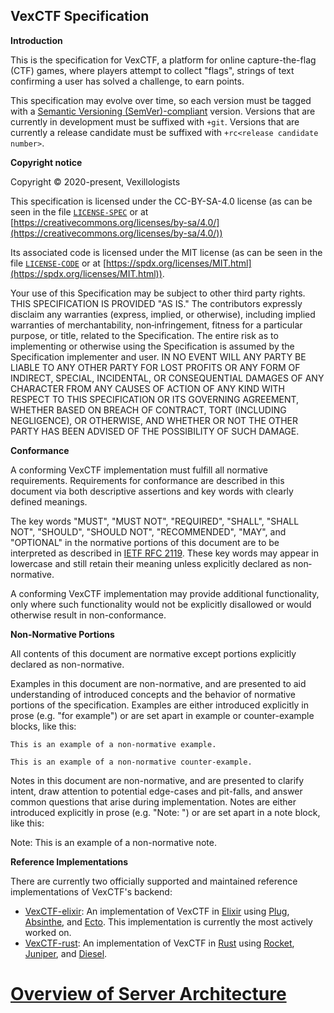 VexCTF Specification
--------------------

**Introduction**

This is the specification for VexCTF, a platform for online capture-the-flag (CTF) games, where players attempt to collect "flags", strings of text confirming a user has solved a challenge, to earn points.

This specification may evolve over time, so each version must be tagged with a [Semantic Versioning (SemVer)-compliant](https://semver.org) version. Versions that are currently in development must be suffixed with `+git`. Versions that are currently a release candidate must be suffixed with `+rc<release candidate number>`.

**Copyright notice**

Copyright &copy; 2020-present, Vexillologists

This specification is licensed under the CC-BY-SA-4.0 license (as can be seen in the file [`LICENSE-SPEC`](https://github.com/Vexillologists/VexCTF-spec/blob/master/LICENSE-SPEC) or at [https://creativecommons.org/licenses/by-sa/4.0/](https://creativecommons.org/licenses/by-sa/4.0/))

Its associated code is licensed under the MIT license (as can be seen in the file [`LICENSE-CODE`](https://github.com/Vexillologists/VexCTF-spec/blob/master/LICENSE-CODE) or at [https://spdx.org/licenses/MIT.html](https://spdx.org/licenses/MIT.html)).

Your use of this Specification may be subject to other third party rights. THIS SPECIFICATION IS PROVIDED "AS IS." The contributors expressly disclaim any warranties (express, implied, or otherwise), including implied warranties of merchantability, non‐infringement, fitness for a particular purpose, or title, related to the Specification. The entire risk as to implementing or otherwise using the Specification is assumed by the Specification implementer and user. IN NO EVENT WILL ANY PARTY BE LIABLE TO ANY OTHER PARTY FOR LOST PROFITS OR ANY FORM OF INDIRECT, SPECIAL, INCIDENTAL, OR CONSEQUENTIAL DAMAGES OF ANY CHARACTER FROM ANY CAUSES OF ACTION OF ANY KIND WITH RESPECT TO THIS SPECIFICATION OR ITS GOVERNING AGREEMENT, WHETHER BASED ON BREACH OF CONTRACT, TORT (INCLUDING NEGLIGENCE), OR OTHERWISE, AND WHETHER OR NOT THE OTHER PARTY HAS BEEN ADVISED OF THE POSSIBILITY OF SUCH DAMAGE.

**Conformance**

A conforming VexCTF implementation must fulfill all normative requirements. Requirements for conformance are described in this document via both descriptive assertions and key words with clearly defined meanings.

The key words "MUST", "MUST NOT", "REQUIRED", "SHALL", "SHALL NOT", "SHOULD", "SHOULD NOT", "RECOMMENDED", "MAY", and "OPTIONAL" in the normative portions of this document are to be interpreted as described in [IETF RFC 2119](https://tools.ietf.org/html/rfc2119). These key words may appear in lowercase and still retain their meaning unless explicitly declared as non‐normative.

A conforming VexCTF implementation may provide additional functionality, only where such functionality would not be explicitly disallowed or would otherwise result in non-conformance.

**Non-Normative Portions**

All contents of this document are normative except portions explicitly declared as non-normative.


Examples in this document are non-normative, and are presented to aid understanding of introduced concepts and the behavior of normative portions of the specification. Examples are either introduced explicitly in prose (e.g. "for example") or are set apart in example or counter-example blocks, like this:

```example
This is an example of a non-normative example.
```

```counter-example
This is an example of a non-normative counter-example.
```

Notes in this document are non-normative, and are presented to clarify intent, draw attention to potential edge-cases and pit-falls, and answer common questions that arise during implementation. Notes are either introduced explicitly in prose (e.g. "Note: ") or are set apart in a note block, like this:

Note: This is an example of a non-normative note.

**Reference Implementations**

There are currently two officially supported and maintained reference implementations of VexCTF's backend:
- [VexCTF-elixir](https://github.com/Vexillologists/VexCTF-elixir): An implementation of VexCTF in [Elixir](https://elixir-lang.org) using [Plug](https://github.com/elixir-plug/plug), [Absinthe](https://absinthe-graphql.org), and [Ecto](https://github.com/elixir-ecto/ecto). This implementation is currently the most actively worked on.
- [VexCTF-rust](https://github.com/Vexillologists/VexCTF-rust): An implementation of VexCTF in [Rust](https://rust-lang.org) using [Rocket](https://rocket.rs), [Juniper](https://github.com/graphql-rust/juniper), and [Diesel](https://diesel).

# [Overview of Server Architecture](ArchitectureOverview.md)
